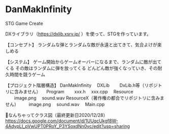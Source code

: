 # DanMakInfinity
STG Game Create

DXライブラリ（https://dxlib.xsrv.jp/ ）を使って、STGを作っています。

【コンセプト】
ランダムな弾とランダムな敵が永遠と出てきて、気合よけが楽しめる

【システム】
ゲーム開始からゲームオーバーになるまで、ランダムに敵が出てくる
その敵はランダムに弾を放ってくる
どんどん敵が強くなっていき、その耐久時間を競うゲーム

【プロジェクト階層構造】
DanMakInfinity
　DXLib
　　DxLib.h等（リポジトリに含みません）
　Program
　　xxx.h
  　xxx.cpp
　Resource
　　image.png
  　sound.wav
  ResourceX（著作権の都合でリポジトリに含みません）
　　image.png
  　sound.wav
　Main.cpp
 
 
🐤なんちゃってクラス図（最終更新日2020/12/28）
https://docs.google.com/document/d/1UUqcUkgf8W-4AdypLI_pVwUPT0PRoY_P3YSoxdNn0vc/edit?usp=sharing
